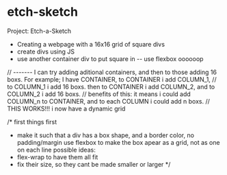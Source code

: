 # etch-sketch

Project: Etch-a-Sketch

- Creating a webpage with a 16x16 grid of square divs
- create divs using JS
- use another container div to put square in
-- use flexbox oooooop

// ------- I can try adding aditional containers, and then to those adding 16 boxs. For example; I have CONTAINER, to CONTAINER i add COLUMN_1, 
// to COLUMN_1 i add 16 boxs. then to CONTAINER i add COLUMN_2, and to COLUMN_2 i add 16 boxs.
// benefits of this: it means i could add COLUMN_n to CONTAINER, and to each COLUMN i could add n boxs.
// THIS WORKS!!! i now have a dynamic grid

/* 
first things first
- make it such that a div has a box shape, and a border color, no padding/margin
use flexbox to make the box apear as a grid, not as one on each line
possible ideas:
- flex-wrap to have them all fit
- fix their size, so they cant be made smaller or larger
 */

